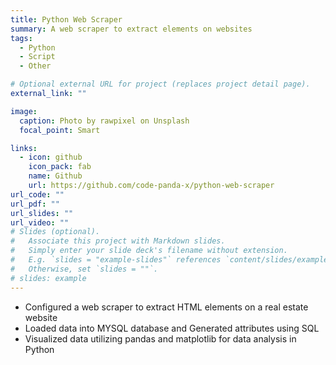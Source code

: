 ```yaml
---
title: Python Web Scraper
summary: A web scraper to extract elements on websites
tags:
  - Python
  - Script
  - Other

# Optional external URL for project (replaces project detail page).
external_link: ""

image:
  caption: Photo by rawpixel on Unsplash
  focal_point: Smart

links:
  - icon: github
    icon_pack: fab
    name: Github
    url: https://github.com/code-panda-x/python-web-scraper
url_code: ""
url_pdf: ""
url_slides: ""
url_video: ""
# Slides (optional).
#   Associate this project with Markdown slides.
#   Simply enter your slide deck's filename without extension.
#   E.g. `slides = "example-slides"` references `content/slides/example-slides.md`.
#   Otherwise, set `slides = ""`.
# slides: example
---
```


- Configured a web scraper to extract HTML elements on a real estate website
- Loaded data into MYSQL database and Generated attributes using SQL
- Visualized data utilizing pandas and matplotlib for data analysis in Python
